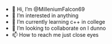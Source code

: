 - 👋 Hi, I’m @MilleniumFalcon69
- 👀 I’m interested in anything
- 🌱 I’m currently learning c++ in college 
- 💞️ I’m looking to collaborate on I dunno
- 📫 How to reach me just close eyes

<!---
MilleniumFalcon69/MilleniumFalcon69 is a ✨ special ✨ repository because its `README.md` (this file) appears on your GitHub profile.
You can click the Preview link to take a look at your changes.
--->
